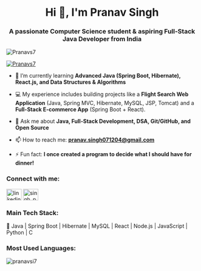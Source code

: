 <h1 align="center">Hi 👋, I'm Pranav Singh</h1>
<h3 align="center">A passionate Computer Science student & aspiring Full-Stack Java Developer from India</h3>

<p align="left"> 
  <img src="https://komarev.com/ghpvc/?username=Pranavs7&label=Profile%20views&color=0e75b6&style=flat" alt="Pranavs7" /> 
</p>

<p align="left"> 
  <a href="https://github.com/ryo-ma/github-profile-trophy">
    <img src="https://github-profile-trophy.vercel.app/?username=Pranavs7" alt="Pranavs7" />
  </a> 
</p>

- 🌱 I’m currently learning **Advanced Java (Spring Boot, Hibernate), React.js, and Data Structures & Algorithms**

- 💻 My experience includes building projects like a **Flight Search Web Application** (Java, Spring MVC, Hibernate, MySQL, JSP, Tomcat) and a **Full-Stack E-commerce App** (Spring Boot + React).

- 💬 Ask me about **Java, Full-Stack Development, DSA, Git/GitHub, and Open Source**

- 📫 How to reach me: **pranav.singh071204@gmail.com**

- ⚡ Fun fact: **I once created a program to decide what I should have for dinner!**

<h3 align="left">Connect with me:</h3>
<p align="left">
<a href="https://www.linkedin.com/in/pranav-singh-8a802424b" target="blank"><img align="center" src="https://raw.githubusercontent.com/rahuldkjain/github-profile-readme-generator/master/src/images/icons/Social/linked-in-alt.svg" alt="linkedin" height="30" width="40" /></a>
<a href="https://instagram.com/singh_pranav07" target="blank"><img align="center" src="https://raw.githubusercontent.com/rahuldkjain/github-profile-readme-generator/master/src/images/icons/Social/instagram.svg" alt="singh_pranav07" height="30" width="40" /></a>
</p>

<h3 align="left">Main Tech Stack:</h3>
<p align="left">
  🚀 Java | Spring Boot | Hibernate | MySQL | React | Node.js | JavaScript | Python | C
</p>

<h3 align="left">Most Used Languages:</h3>
<p><img align="left" src="https://github-readme-stats.vercel.app/api/top-langs?username=pranavsi7&show_icons=true&locale=en&layout=compact" alt="pranavsi7" /></p>
